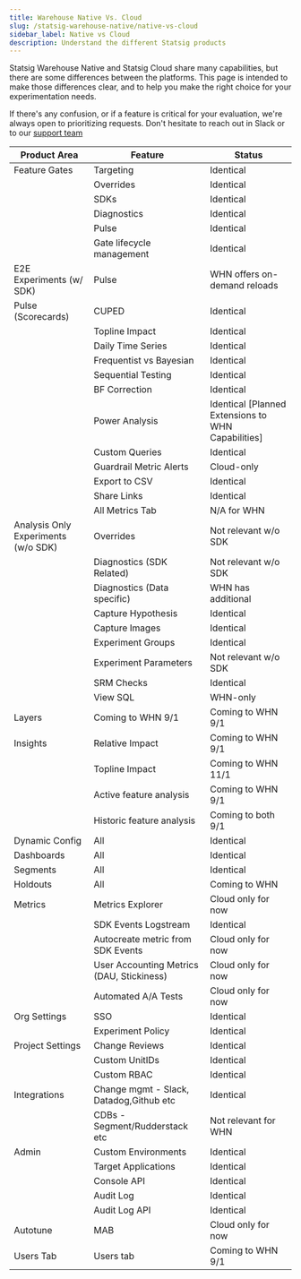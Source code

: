 ```yaml
---
title: Warehouse Native Vs. Cloud
slug: /statsig-warehouse-native/native-vs-cloud
sidebar_label: Native vs Cloud
description: Understand the different Statsig products
---
```


Statsig Warehouse Native and Statsig Cloud share many capabilities, but there are some differences between the platforms. This page is intended to make those differences clear, and to help you make the right choice for your experimentation needs.

If there's any confusion, or if a feature is critical for your evaluation, we're always open to prioritizing requests. Don't hesitate to reach out in Slack or to our [support team](mailto:support@statsig.com)

| Product Area              | Feature                                   | Status                                             |
| ------------------------- | ----------------------------------------- | -------------------------------------------------- |
| Feature Gates             | Targeting                                 | Identical                                          |
|                           | Overrides                                 | Identical                                          |
|                           | SDKs                                      | Identical                                          |
|                           | Diagnostics                               | Identical                                          |
|                           | Pulse                                     | Identical                                          |
|                           | Gate lifecycle management                 | Identical                                          |
| E2E Experiments (w/ SDK)  | Pulse                                     | WHN offers on-demand reloads                       |
| Pulse (Scorecards)        | CUPED                                     | Identical                                          |
|                           | Topline Impact                            | Identical                                          |
|                           | Daily Time Series                         | Identical                                          |
|                           | Frequentist vs Bayesian                   | Identical                                          |
|                           | Sequential Testing                        | Identical                                          |
|                           | BF Correction                             | Identical                                          |
|                           | Power Analysis                            | Identical [Planned Extensions to WHN Capabilities] |
|                           | Custom Queries                            | Identical                                          |
|                           | Guardrail Metric Alerts                   | Cloud-only                                         |
|                           | Export to CSV                             | Identical                                          |
|                           | Share Links                               | Identical                                          |
|                           | All Metrics Tab                           | N/A for WHN                                        |
| Analysis Only Experiments (w/o SDK)| Overrides                                 | Not relevant w/o SDK                               |
|                           | Diagnostics (SDK Related)                 | Not relevant w/o SDK                               |
|                           | Diagnostics (Data specific)               | WHN has additional                                 |
|                           | Capture Hypothesis                        | Identical                                          |
|                           | Capture Images                            | Identical                                          |
|                           | Experiment Groups                         | Identical                                          |
|                           | Experiment Parameters                     | Not relevant w/o SDK                               |
|                           | SRM Checks                                | Identical                                          |
|                           | View SQL                                  | WHN-only                                           |
| Layers                    | Coming to WHN 9/1                         | Coming to WHN 9/1                                  |
| Insights                  | Relative Impact                           | Coming to WHN 9/1                                  |
|                           | Topline Impact                            | Coming to WHN 11/1                                 |
|                           | Active feature analysis                   | Coming to WHN 9/1                                  |
|                           | Historic feature analysis                 | Coming to both 9/1                                 |
| Dynamic Config            | All                                       | Identical                                          |
| Dashboards                | All                                       | Identical                                          |
| Segments                  | All                                       | Identical                                          |
| Holdouts                  | All                                       | Coming to WHN                                      |
| Metrics                   | Metrics Explorer                          | Cloud only for now                                 |
|                           | SDK Events Logstream                      | Identical                                          |
|                           | Autocreate metric from SDK Events         | Cloud only for now                                 |
|                           | User Accounting Metrics (DAU, Stickiness) | Cloud only for now                                 |
|                           | Automated A/A Tests                       | Cloud only for now                                 |
| Org Settings              | SSO                                       | Identical                                          |
|                           | Experiment Policy                         | Identical                                          |
| Project Settings          | Change Reviews                            | Identical                                          |
|                           | Custom UnitIDs                            | Identical                                          |
|                           | Custom RBAC                               | Identical                                          |
| Integrations              | Change mgmt - Slack, Datadog,Github etc   | Identical                                          |
|                           | CDBs - Segment/Rudderstack etc            | Not relevant for WHN                               |
| Admin                     | Custom Environments                       | Identical                                          |
|                           | Target Applications                       | Identical                                          |
|                           | Console API                               | Identical                                          |
|                           | Audit Log                                 | Identical                                          |
|                           | Audit Log API                             | Identical                                          |
| Autotune                  | MAB                                       | Cloud only for now                                 |
| Users Tab                 | Users tab                                 | Coming to WHN 9/1                                  |
